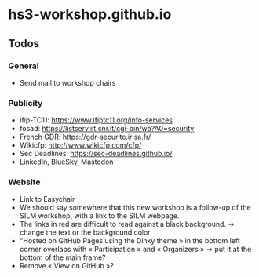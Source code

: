 # hs3-workshop.github.io



## Todos

### General

- Send mail to workshop chairs

### Publicity

- ifip-TC11: https://www.ifiptc11.org/info-services
- fosad: https://listserv.iit.cnr.it/cgi-bin/wa?A0=security
- French GDR: https://gdr-securite.irisa.fr/
- Wikicfp: http://www.wikicfp.com/cfp/
- Sec Deadlines: https://sec-deadlines.github.io/
- LinkedIn, BlueSky, Mastodon

### Website

- Link to Easychair
- We should say somewhere that this new workshop is a follow-up of the SILM
  workshop, with a link to the SILM webpage.
- The links in red are difficult to read against a black background. ->
  change the text or the background color
- "Hosted on GitHub Pages using the Dinky theme » in the bottom left corner
  overlaps with « Participation » and « Organizers » -> put it at the
bottom of the main frame?
- Remove « View on GitHub »?



